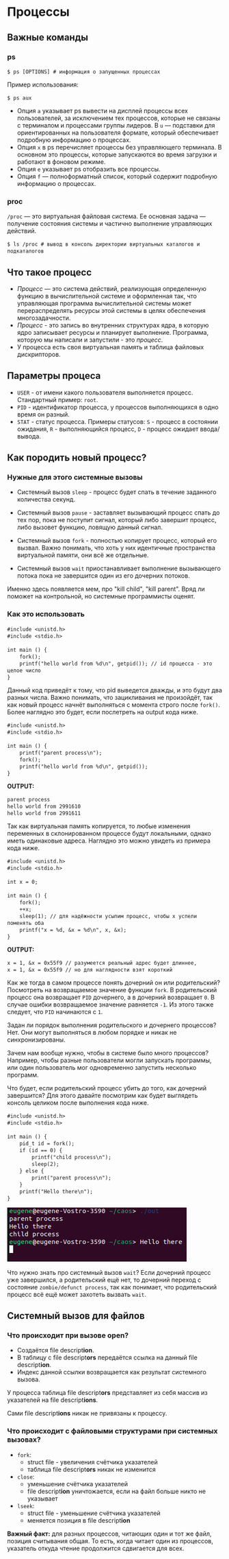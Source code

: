 # Процессы

## Важные команды

### ps

    $ ps [OPTIONS] # информация о запущенных процессах

Пример использования:

    $ ps aux

* Опция `a` указывает ps вывести на дисплей процессы всех пользователей, за исключением тех процессов, которые не связаны с терминалом и процессами группы лидеров.
В `u` — подставки для ориентированных на пользователя формате, который обеспечивает подробную информацию о процессах.
* Опция `x` в ps перечисляет процессы без управляющего терминала. В основном это процессы, которые запускаются во время загрузки и работают в фоновом режиме.
* Опция `e` указывает ps отобразить все процессы.
* Опция `f` — полноформатный список, который содержит подробную информацию о процессах.

### proc

`/proc` — это виртуальная файловая система. Ее основная задача — получение состояния системы и частично выполнение управляющих действий.

    $ ls /proc # вывод в консоль директории виртуальных каталогов и подкаталогов


## Что такое процесс

* *Процесс* — это система действий, реализующая определенную функцию в вычислительной системе и оформленная так, что управляющая программа вычислительной системы может перераспределять ресурсы этой системы в целях обеспечения многозадачности.
* *Процесс* - это запись во внутренних структурах ядра, в которую ядро записывает ресурсы и планирует выполнение.
Программа, которую мы написали и запустили - это *процесс*.
* У процесса есть своя виртуальная память и таблица файловых дискрипторов.

## Параметры процеса

* `USER` - от имени какого пользователя выполняется процесс. Стандартный пример: `root`.
* `PID` - идентификатор процесса, у процессов выполняющихся в одно время он разный.
* `STAT` - статус процесса. Примеры статусов: `S` - процесс в состоянии ожидания, `R` - выполняющийся процесс, `D` - процесс ожидает ввода/вывода.

## Как породить новый процесс?

### Нужные для этого системные вызовы

* Системный вызов `sleep` - процесс будет спать в течение заданного количества секунд.

* Системный вызов `pause` - заставляет вызывающий процесс спать до тех пор, пока не поступит сигнал, который либо завершит процесс, либо вызовет функцию, ловящую данный сигнал.

* Системный вызов `fork` - полностью копирует процесс, который его вызвал. Важно понимать, что хоть у них идентичные пространства виртуальной памяти, они всё же отдельные.

* Системный вызов `wait` приостанавливает выполнение вызывающего потока пока не завершится один из его дочерних потоков.

Именно здесь появляется мем, про "kill child", "kill parent". Вряд ли поможет на контрольной, но системные программисты оценят.

### Как это использовать

```
#include <unistd.h>
#include <stdio.h>

int main () {
    fork();
    printf("hello world from %d\n", getpid()); // id процесса - это целое число
}
```

Данный код приведёт к тому, что pid выведется дважды, и это будут два разных числа. Важно понимать, что зацикливания не произойдёт, так как новый процесс начнёт выполняться с момента строго после `fork()`. Более наглядно это будет, если послетреть на output кода ниже.

```
#include <unistd.h>
#include <stdio.h>

int main () {
    printf("parent process\n");
    fork();
    printf("hello world from %d\n", getpid());
}
```
**OUTPUT:**
```
parent process
hello world from 2991610
hello world from 2991611
```

Так как виртуальная память копируется, то любые изменения переменных в склонированном процессе будут локальными, однако иметь одинаковые адреса. Наглядно это можно увидеть из примера кода ниже.
```
#include <unistd.h>
#include <stdio.h>

int x = 0;

int main () {
    fork();
    ++x;
    sleep(1); // для надёжности усыпим процесс, чтобы x успели поменять оба
    printf("x = %d, &x = %d\n", x, &x);
}
```
**OUTPUT:**
```
x = 1, &x = 0x55f9 // разумеется реальный адрес будет длиннее,
x = 1, &x = 0x55f9 // но для наглядности взят короткий
```

Как же тогда в самом процессе понять дочерний он или родительский? Посмотреть на возвращаемое значение функции `fork`. В родительский процесс она возвращает `PID` дочернего, а в дочерний возвращает `0`. В случае ошибки возвращаемое значение равняется `-1`.
Из этого также следует, что `PID` начинаются с `1`.

Задан ли порядок выполнения родительского и дочернего процессов? Нет. Они могут выполняться в любом порядке и никак не синхронизированы.

Зачем нам вообще нужно, чтобы в системе было много процессов? Например, чтобы разные пользователи могли запускать программы, или один пользователь мог одновременно запустить несколько программ.

Что будет, если родительский процесс убить до того, как дочерний завершится? Для этого давайте посмотрим как будет выглядеть консоль целиком после выполнения кода ниже.

```
#include <unistd.h>
#include <stdio.h>

int main () {
    pid_t id = fork();
    if (id == 0) {
        printf("child process\n");
        sleep(2);
    } else {
        print("parent process\n");
    }
    printf("Hello there\n");
}
```

![Что делает дочерний процесс, если родитель уже умер](kill_parent.png)

Что нужно знать про системный вызов `wait`? Если дочерний процесс уже завершился, а родительский ещё нет, то дочерний переход с состояние `zombie/defunct process`, так как понимает, что родительский процесс всё ещё может захотеть вызвать `wait`.

## Системный вызов для файлов

### Что происходит при вызове open?

* Создаётся file descript**ion**.
* В таблицу c file descript**ors** передаётся ссылка на данный file descript**ion**.
* Индекс данной ссылки возвращается как результат системного вызова.

У процесса таблица file descript**ors** представляет из себя массив из указателей на file descript**ions**.

Сами file descript**ions** никак не привязаны к процессу.

### Что происходит с файловыми структурами при системных вызовах?

* `fork`:
  * struct file - увеличения счётчика указателей
  * таблица file descript**ors** никак не изменится
* `close`:
  * уменьшение счётчика указателей
  * file descript**ion** уничтожается, если на файл больше никто не указывает
* `lseek`:
  * struct file - уменьшение счётчика указателей
  * меняется позиция в file descript**ion**

**Важный факт:** для разных процессов, читающих один и тот же файл, позиция считывания общая. То есть, когда читает один из процессов, указатель откуда чтение продолжится сдвигается для всех.